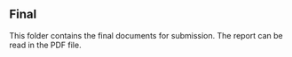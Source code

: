 ## Final

This folder contains the final documents for submission. The report can be read in the PDF file.
